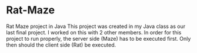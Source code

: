 # Rat-Maze
Rat Maze project in Java
This project was created in my Java class as our last final project. I worked on this with 2 other members.
In order for this project to run properly, the server side (Maze) has to be executed first. 
  Only then should the client side (Rat) be executed.
